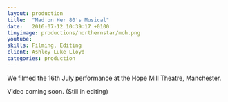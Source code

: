 ```yaml
---
layout: production
title:  "Mad on Her 80's Musical"
date:   2016-07-12 10:39:17 +0100
tinyimage: productions/northernstar/moh.png
youtube: 
skills: Filming, Editing
client: Ashley Luke Lloyd
categories: production
---
```

<!--The date is in american format, sorry!-->
<!--For the youtube link, copy from the videos page, an example would be 'https://www.youtube.com/embed/rT26VIe_VBQ'-->
<!-- Tinyimage must be 500 x 500 pixels, make background transparent (looks better but optional), url is from the /images directory -->
<!-- Write the description below, no character limit -->

We filmed the 16th July performance at the Hope Mill Theatre, Manchester. 

Video coming soon. (Still in editing)